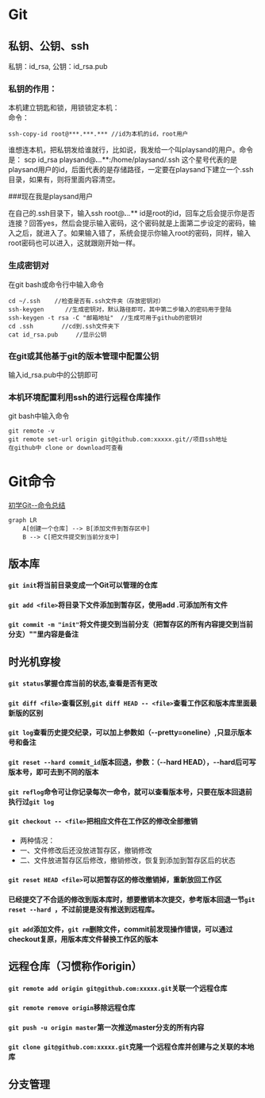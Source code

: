 # Git

## 私钥、公钥、ssh

私钥：id_rsa, 公钥：id_rsa.pub

### 私钥的作用：
本机建立钥匙和锁，用锁锁定本机：    
命令：
```
ssh-copy-id root@***.***.*** //id为本机的id，root用户
```
谁想连本机，把私钥发给谁就行，比如说，我发给一个叫playsand的用户。命令是：
scp id_rsa playsand@***.***.*.***:/home/playsand/.ssh  这个星号代表的是playsand用户的id，后面代表的是存储路径，一定要在playsand下建立一个.ssh目录，如果有，则将里面内容清空。

###现在我是playsand用户

在自己的.ssh目录下，输入ssh root@***.***.*.*** id是root的id，回车之后会提示你是否连接？回答yes，然后会提示输入密码，这个密码就是上面第二步设定的密码，输入之后，就进入了。如果输入错了，系统会提示你输入root的密码，同样，输入root密码也可以进入，这就跟刚开始一样。

### 生成密钥对
在git bash或命令行中输入命令
```
cd ~/.ssh    //检查是否有.ssh文件夹（存放密钥对）
ssh-keygen      //生成密钥对，默认路径即可，其中第二步输入的密码用于登陆
ssh-keygen -t rsa -C "邮箱地址"  //生成可用于github的密钥对
cd .ssh        //cd到.ssh文件夹下
cat id_rsa.pub     //显示公钥
```

### 在git或其他基于git的版本管理中配置公钥
输入id_rsa.pub中的公钥即可

### 本机环境配置利用ssh的进行远程仓库操作
git bash中输入命令
```
git remote -v
git remote set-url origin git@github.com:xxxxx.git//项目ssh地址
在github中 clone or download可查看
```

# Git命令 
[初学Git--命令总结](https://www.cnblogs.com/chris0710/p/8925977.html)


```mermaid
graph LR
    A[创建一个仓库] --> B[添加文件到暂存区中]
    B --> C[把文件提交到当前分支中] 
```

## 版本库

#### `git init`将当前目录变成一个Git可以管理的仓库

#### `git add <file>`将目录下文件添加到暂存区，使用add .可添加所有文件

#### `git commit -m "init"`将文件提交到当前分支（把暂存区的所有内容提交到当前分支）""里内容是备注

## 时光机穿梭

#### `git status`掌握仓库当前的状态,查看是否有更改

#### `git diff <file>`查看区别,`git diff HEAD -- <file>`查看工作区和版本库里面最新版的区别

#### `git log`查看历史提交纪录，可以加上参数如（--pretty=oneline）,只显示版本号和备注
#### `git reset --hard commit_id`版本回退，参数：（--hard HEAD），--hard后可写版本号，即可去到不同的版本
#### `git reflog`命令可让你记录每次一命令，就可以查看版本号，只要在版本回退前执行过`git log`

#### `git checkout -- <file>`把相应文件在工作区的修改全部撤销
- 两种情况：
- 一、文件修改后还没放进暂存区，撤销修改
- 二、文件放进暂存区后修改，撤销修改，恢复到添加到暂存区后的状态

#### `git reset HEAD <file>`可以把暂存区的修改撤销掉，重新放回工作区

#### 已经提交了不合适的修改到版本库时，想要撤销本次提交，参考版本回退一节`git reset --hard `，不过前提是没有推送到远程库。

#### `git add`添加文件，`git rm`删除文件，commit前发现操作错误，可以通过checkout复原，用版本库文件替换工作区的版本


## 远程仓库（习惯称作origin）

#### `git remote add origin git@github.com:xxxxx.git`关联一个远程仓库

#### `git remote remove origin`移除远程仓库

#### `git push -u origin master`第一次推送master分支的所有内容

#### `git clone git@github.com:xxxxx.git`克隆一个远程仓库并创建与之关联的本地库

## 分支管理

#### 


